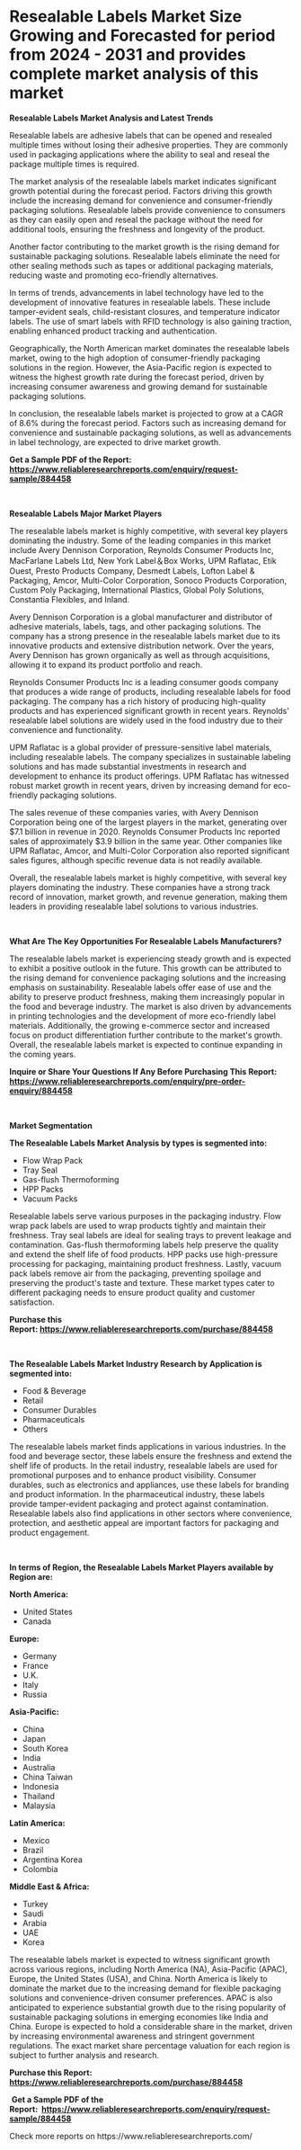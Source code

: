 <p><h1>Resealable Labels Market Size Growing and Forecasted for period from 2024 - 2031 and provides complete market analysis of this market</h1></p><p><strong>Resealable Labels Market Analysis and Latest Trends</strong></p>
<p><p>Resealable labels are adhesive labels that can be opened and resealed multiple times without losing their adhesive properties. They are commonly used in packaging applications where the ability to seal and reseal the package multiple times is required.</p><p>The market analysis of the resealable labels market indicates significant growth potential during the forecast period. Factors driving this growth include the increasing demand for convenience and consumer-friendly packaging solutions. Resealable labels provide convenience to consumers as they can easily open and reseal the package without the need for additional tools, ensuring the freshness and longevity of the product.</p><p>Another factor contributing to the market growth is the rising demand for sustainable packaging solutions. Resealable labels eliminate the need for other sealing methods such as tapes or additional packaging materials, reducing waste and promoting eco-friendly alternatives.</p><p>In terms of trends, advancements in label technology have led to the development of innovative features in resealable labels. These include tamper-evident seals, child-resistant closures, and temperature indicator labels. The use of smart labels with RFID technology is also gaining traction, enabling enhanced product tracking and authentication.</p><p>Geographically, the North American market dominates the resealable labels market, owing to the high adoption of consumer-friendly packaging solutions in the region. However, the Asia-Pacific region is expected to witness the highest growth rate during the forecast period, driven by increasing consumer awareness and growing demand for sustainable packaging solutions.</p><p>In conclusion, the resealable labels market is projected to grow at a CAGR of 8.6% during the forecast period. Factors such as increasing demand for convenience and sustainable packaging solutions, as well as advancements in label technology, are expected to drive market growth.</p></p>
<p><strong>Get a Sample PDF of the Report:&nbsp; <a href="https://www.reliableresearchreports.com/enquiry/request-sample/884458">https://www.reliableresearchreports.com/enquiry/request-sample/884458</a></strong></p>
<p>&nbsp;</p>
<p><strong>Resealable Labels Major Market Players</strong></p>
<p><p>The resealable labels market is highly competitive, with several key players dominating the industry. Some of the leading companies in this market include Avery Dennison Corporation, Reynolds Consumer Products Inc, MacFarlane Labels Ltd, New York Label＆Box Works, UPM Raflatac, Etik Ouest, Presto Products Company, Desmedt Labels, Lofton Label & Packaging, Amcor, Multi-Color Corporation, Sonoco Products Corporation, Custom Poly Packaging, International Plastics, Global Poly Solutions, Constantia Flexibles, and Inland.</p><p>Avery Dennison Corporation is a global manufacturer and distributor of adhesive materials, labels, tags, and other packaging solutions. The company has a strong presence in the resealable labels market due to its innovative products and extensive distribution network. Over the years, Avery Dennison has grown organically as well as through acquisitions, allowing it to expand its product portfolio and reach.</p><p>Reynolds Consumer Products Inc is a leading consumer goods company that produces a wide range of products, including resealable labels for food packaging. The company has a rich history of producing high-quality products and has experienced significant growth in recent years. Reynolds' resealable label solutions are widely used in the food industry due to their convenience and functionality.</p><p>UPM Raflatac is a global provider of pressure-sensitive label materials, including resealable labels. The company specializes in sustainable labeling solutions and has made substantial investments in research and development to enhance its product offerings. UPM Raflatac has witnessed robust market growth in recent years, driven by increasing demand for eco-friendly packaging solutions.</p><p>The sales revenue of these companies varies, with Avery Dennison Corporation being one of the largest players in the market, generating over $7.1 billion in revenue in 2020. Reynolds Consumer Products Inc reported sales of approximately $3.9 billion in the same year. Other companies like UPM Raflatac, Amcor, and Multi-Color Corporation also reported significant sales figures, although specific revenue data is not readily available.</p><p>Overall, the resealable labels market is highly competitive, with several key players dominating the industry. These companies have a strong track record of innovation, market growth, and revenue generation, making them leaders in providing resealable label solutions to various industries.</p></p>
<p>&nbsp;</p>
<p><strong>What Are The Key Opportunities For Resealable Labels Manufacturers?</strong></p>
<p><p>The resealable labels market is experiencing steady growth and is expected to exhibit a positive outlook in the future. This growth can be attributed to the rising demand for convenience packaging solutions and the increasing emphasis on sustainability. Resealable labels offer ease of use and the ability to preserve product freshness, making them increasingly popular in the food and beverage industry. The market is also driven by advancements in printing technologies and the development of more eco-friendly label materials. Additionally, the growing e-commerce sector and increased focus on product differentiation further contribute to the market's growth. Overall, the resealable labels market is expected to continue expanding in the coming years.</p></p>
<p><strong>Inquire or Share Your Questions If Any Before Purchasing This Report: <a href="https://www.reliableresearchreports.com/enquiry/pre-order-enquiry/884458">https://www.reliableresearchreports.com/enquiry/pre-order-enquiry/884458</a></strong></p>
<p>&nbsp;</p>
<p><strong>Market Segmentation</strong></p>
<p><strong>The Resealable Labels Market Analysis by types is segmented into:</strong></p>
<p><ul><li>Flow Wrap Pack</li><li>Tray Seal</li><li>Gas-flush Thermoforming</li><li>HPP Packs</li><li>Vacuum Packs</li></ul></p>
<p><p>Resealable labels serve various purposes in the packaging industry. Flow wrap pack labels are used to wrap products tightly and maintain their freshness. Tray seal labels are ideal for sealing trays to prevent leakage and contamination. Gas-flush thermoforming labels help preserve the quality and extend the shelf life of food products. HPP packs use high-pressure processing for packaging, maintaining product freshness. Lastly, vacuum pack labels remove air from the packaging, preventing spoilage and preserving the product's taste and texture. These market types cater to different packaging needs to ensure product quality and customer satisfaction.</p></p>
<p><strong>Purchase this Report:&nbsp;<a href="https://www.reliableresearchreports.com/purchase/884458">https://www.reliableresearchreports.com/purchase/884458</a></strong></p>
<p>&nbsp;</p>
<p><strong>The Resealable Labels Market Industry Research by Application is segmented into:</strong></p>
<p><ul><li>Food & Beverage</li><li>Retail</li><li>Consumer Durables</li><li>Pharmaceuticals</li><li>Others</li></ul></p>
<p><p>The resealable labels market finds applications in various industries. In the food and beverage sector, these labels ensure the freshness and extend the shelf life of products. In the retail industry, resealable labels are used for promotional purposes and to enhance product visibility. Consumer durables, such as electronics and appliances, use these labels for branding and product information. In the pharmaceutical industry, these labels provide tamper-evident packaging and protect against contamination. Resealable labels also find applications in other sectors where convenience, protection, and aesthetic appeal are important factors for packaging and product engagement.</p></p>
<p>&nbsp;</p>
<p><strong>In terms of Region, the Resealable Labels Market Players available by Region are:</strong></p>
<p>
    <p> <strong> North America: </strong>
        <ul>
            <li>United States</li>
            <li>Canada</li>
        </ul>
        </p> 
    <p> <strong> Europe: </strong>
        <ul>
            <li>Germany</li>
            <li>France</li>
            <li>U.K.</li>
            <li>Italy</li>
            <li>Russia</li>
        </ul>
        </p> 
    <p> <strong> Asia-Pacific: </strong>
        <ul>
            <li>China</li>
            <li>Japan</li>
            <li>South Korea</li>
            <li>India</li>
            <li>Australia</li>
            <li>China Taiwan</li>
            <li>Indonesia</li>
            <li>Thailand</li>
            <li>Malaysia</li>
        </ul>
        </p> 
    <p> <strong> Latin America: </strong>
        <ul>
            <li>Mexico</li>
            <li>Brazil</li>
            <li>Argentina Korea</li>
            <li>Colombia</li>
        </ul>
        </p> 
    <p> <strong> Middle East & Africa: </strong>
        <ul>
            <li>Turkey</li>
            <li>Saudi</li>
            <li>Arabia</li>
            <li>UAE</li>
            <li>Korea</li>
        </ul>
    </p>
    </p>
<p><p>The resealable labels market is expected to witness significant growth across various regions, including North America (NA), Asia-Pacific (APAC), Europe, the United States (USA), and China. North America is likely to dominate the market due to the increasing demand for flexible packaging solutions and convenience-driven consumer preferences. APAC is also anticipated to experience substantial growth due to the rising popularity of sustainable packaging solutions in emerging economies like India and China. Europe is expected to hold a considerable share in the market, driven by increasing environmental awareness and stringent government regulations. The exact market share percentage valuation for each region is subject to further analysis and research.</p></p>
<p><strong>Purchase this Report: <a href="https://www.reliableresearchreports.com/purchase/884458">https://www.reliableresearchreports.com/purchase/884458</a></strong></p>
<p>&nbsp;<strong>Get a Sample PDF of the Report:&nbsp;&nbsp;<a href="https://www.reliableresearchreports.com/enquiry/request-sample/884458">https://www.reliableresearchreports.com/enquiry/request-sample/884458</a></strong></p>
<p><strong></strong></p>
<p>Check more reports on https://www.reliableresearchreports.com/</p>